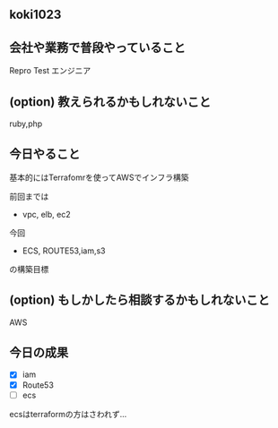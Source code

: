  
## koki1023

## 会社や業務で普段やっていること

Repro Test エンジニア

## (option) 教えられるかもしれないこと

ruby,php

## 今日やること

基本的にはTerrafomrを使ってAWSでインフラ構築

前回までは
- vpc, elb, ec2

今回
- ECS, ROUTE53,iam,s3

の構築目標

## (option) もしかしたら相談するかもしれないこと

AWS

## 今日の成果
  
- [x] iam
- [x] Route53
- [ ] ecs

ecsはterraformの方はさわれず...


